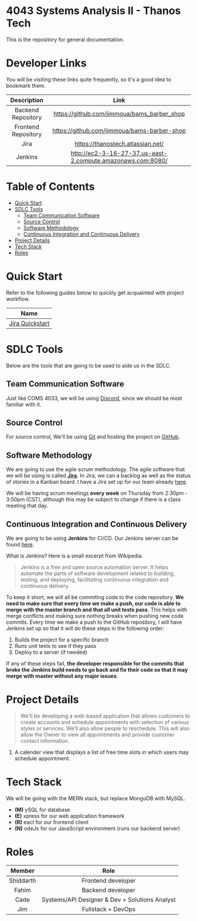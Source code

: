 <h1>4043 Systems Analysis II - Thanos Tech</h1>
This is the repository for general documentation.

<h1>Developer Links</h1>

You will be visiting these links quite frequently, so it's a good idea to bookmark them.

|     Description     |                            Link                             |
| :-----------------: | :---------------------------------------------------------: |
| Backend Repository  |         https://github.com/jimmoua/bams_barber_shop         |
| Frontend Repository |         https://github.com/jimmoua/bams-barber-shop         |
|        Jira         |              https://thanostech.atlassian.net/              |
|       Jenkins       | http://ec2-3-16-27-37.us-east-2.compute.amazonaws.com:8080/ |

<h1>Table of Contents</h1>

- [Quick Start](#quick-start)
- [SDLC Tools](#sdlc-tools)
  - [Team Communication Software](#team-communication-software)
  - [Source Control](#source-control)
  - [Software Methodology](#software-methodology)
  - [Continuous Integration and Continuous Delivery](#continuous-integration-and-continuous-delivery)
- [Project Details](#project-details)
- [Tech Stack](#tech-stack)
- [Roles](#roles)

# Quick Start

Refer to the following guides below to quickly get acquainted with project workflow.

|                       Name                       |
| :----------------------------------------------: |
| [Jira Quickstart](./DOCS/jira_quick_tutorial.md) |

# SDLC Tools
Below are the tools that are going to be used to aide us in the SDLC.

## Team Communication Software
Just like COMS 4033, we will be using [Discord](https://www.discord.com/), since we should be most familiar with it.

## Source Control
For source control, We'll be using [Git](https://git-scm.com/) and hosting the project on [GitHub](https://github.com).

## Software Methodology
We are going to use the agile scrum methodology. The agile software that we will be using is called [**Jira**](https://www.jira.com). In Jira, we can a backlog as well as the status of stories in a Kanban board. I have a Jira set up for our team already [here](https://thanostech.atlassian.net/).

We will be having scrum meetings **every week** on Thursday from 2:30pm - 3:50pm (CST), although this may be subject to change if there is a class meeting that day.

## Continuous Integration and Continuous Delivery
We are going to be using **Jenkins** for CI/CD. Our Jenkins server can be found [here](http://ec2-3-16-27-37.us-east-2.compute.amazonaws.com:8080/).

What is Jenkins? Here is a small excerpt from Wikipedia.

> Jenkins is a free and open source automation server. It helps automate the parts of software development related to building, testing, and deploying, facilitating continuous integration and continuous delivery.

To keep it short, we will all be commiting code to the code repository. **We need to make sure that every time we make a push, our code is able to merge with the master branch and that all unit tests pass**. This helps with merge conflicts and making sure nothing breaks when pushing new code commits. Every time we make a push to the GitHub repository, I will have Jenkins set up so that it will do these steps in the following order:

1. Builds the project for a specific branch
2. Runs unit tests to see if they pass
3. Deploy to a server (if needed)

If any of these steps fail, **the developer responsible for the commits that broke the Jenkins build needs to go back and fix their code so that it may merge with master without any major issues**.


# Project Details
> We'll be developing a web-based application that allows customers to create accounts and schedule appointments with selection of various styles or services. We’ll also allow people to reschedule. This will also allow the Owner to view all appointments and provide customer contact information.

1. A calender view that displays a list of free time slots in which users may schedule appointment.

# Tech Stack
We will be going with the MERN stack, but replace MongoDB with MySQL.

+ **(M)** ySQL for database
+ **(E)** xpress for our web application framework
+ **(R)** eact for our frontend client
+ **(N)** odeJs for our JavaScript environment (runs our backend server)

# Roles

|  Member   |                      Role                      |
| :-------: | :--------------------------------------------: |
| Shiddarth |               Frontend developer               |
|   Fahim   |               Backend developer                |
|   Cade    | Systems/API Designer & Dev + Solutions Analyst |
|    Jim    |               Fullstack + DevOps               |
